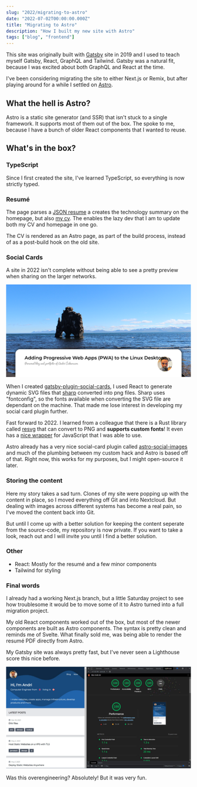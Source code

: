 ```yaml
---
slug: "2022/migrating-to-astro"
date: "2022-07-02T00:00:00.000Z"
title: "Migrating to Astro"
description: "How I built my new site with Astro"
tags: ["blog", "frontend"]
---
```


This site was originally built with [Gatsby](https://www.gatsbyjs.com) site in 2019 and I used to teach myself Gatsby, React, GraphQL and Tailwind. Gatsby was a natural fit, because I was excited about both GraphQL and React at the time.

I've been considering migrating the site to either Next.js or Remix, but after playing around for a while I settled on [Astro](www.astro.build).

## What the hell is Astro?

Astro is a static site generator (and SSR) that isn't stuck to a single framework. It supports most of them out of the box. The spoke to me, because I have a bunch of older React components that I wanted to reuse.

## What's in the box?

### TypeScript

Since I first created the site, I've learned TypeScript, so everything is now strictly typed.

### Resumé

The page parses a [JSON resume](https://jsonresume.org) a creates the technology summary on the homepage, but also [my cv](/cv.pdf). The enables the lazy dev that I am to update both my CV and homepage in one go.

The CV is rendered as an Astro page, as part of the build process, instead of as a post-build hook on the old site.

### Social Cards

A site in 2022 isn't complete without being able to see a pretty preview when sharing on the larger networks.

![social-card-example](social-card-example.png)

When I created [gatsby-plugin-social-cards](https://github.com/andrioid/gatsby-plugin-social-cards), I used React to generate dynamic SVG files that [sharp](https://sharp.pixelplumbing.com) converted into png files. Sharp uses "fontconfig", so the fonts available when converting the SVG file are dependant on the machine. That made me lose interest in developing my social card plugin further.

Fast forward to 2022. I learned from a colleague that there is a Rust library called [resvg](https://github.com/RazrFalcon/resvg) that can convert to PNG and **supports custom fonts**! It even has a [nice wrapper](https://github.com/yisibl/resvg-js) for JavaScript that I was able to use.

Astro already has a very nice social-card plugin called [astro-social-images](https://github.com/Princesseuh/astro-social-images#readme) and much of the plumbing between my custom hack and Astro is based off of that. Right now, this works for my purposes, but I might open-source it later.

### Storing the content

Here my story takes a sad turn. Clones of my site were popping up with the content in place, so I moved everything off Git and into Nextcloud. But dealing with images across different systems has become a real pain, so I've moved the content back into Git.

But until I come up with a better solution for keeping the content seperate from the source-code, my repository is now private. If you want to take a look, reach out and I will invite you until I find a better solution.

### Other

- React: Mostly for the resumé and a few minor components
- Tailwind for styling

### Final words

I already had a working Next.js branch, but a little Saturday project to see how troublesome it would be to move some of it to Astro turned into a full migration project.

My old React components worked out of the box, but most of the newer components are built as Astro components. The syntax is pretty clean and reminds me of Svelte. What finally sold me, was being able to render the resumé PDF directly from Astro.

My Gatsby site was always pretty fast, but I've never seen a Lighthouse score this nice before.

![lighthouse score](lighthouse-astro.png)

Was this overengineering? Absolutely! But it was very fun.
